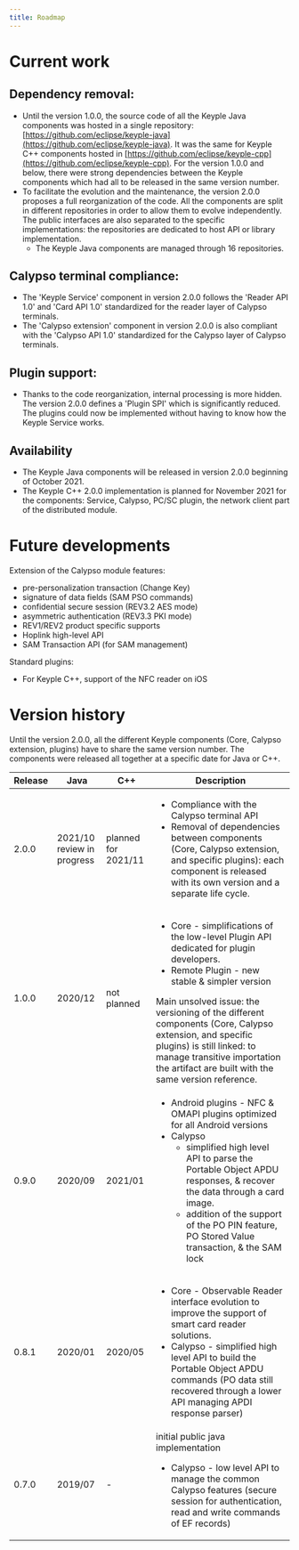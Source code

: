 ```yaml
---
title: Roadmap
---
```


# Current work
## Dependency removal:

 - Until the version 1.0.0, the source code of all the Keyple Java components was hosted in a single repository: [https://github.com/eclipse/keyple-java](https://github.com/eclipse/keyple-java). It was the same for Keyple C++ components hosted in [https://github.com/eclipse/keyple-cpp](https://github.com/eclipse/keyple-cpp). For the version 1.0.0 and below, there were strong dependencies between the Keyple components which had all to be released in the same version number.
 - To facilitate the evolution and the maintenance, the version 2.0.0 proposes a full reorganization of the code. All the components are split in different repositories in order to allow them to evolve independently. The public interfaces are also separated to the specific implementations: the repositories are dedicated to host API or library implementation.
   - The Keyple Java components are managed through 16 repositories. 

## Calypso terminal compliance:

 - The 'Keyple Service' component in version 2.0.0 follows the 'Reader API 1.0' and 'Card API 1.0' standardized for the reader layer of Calypso terminals.
 - The 'Calypso extension' component in version 2.0.0 is also compliant with the 'Calypso API 1.0' standardized for the Calypso layer of Calypso terminals.

## Plugin support:

 - Thanks to the code reorganization, internal processing is more hidden. The version 2.0.0 defines a 'Plugin SPI' which is significantly reduced. The plugins could now be implemented without having to know how the Keyple Service works.

## Availability

 - The Keyple Java components will be released in version 2.0.0 beginning of October 2021.
 - The Keyple C++ 2.0.0 implementation is planned for November 2021 for the components: Service, Calypso, PC/SC plugin, the network client part of the distributed module.

# Future developments
Extension of the Calypso module features:

 - pre-personalization transaction (Change Key)
 - signature of data fields (SAM PSO commands)
 - confidential secure session (REV3.2 AES mode)
 - asymmetric authentication (REV3.3 PKI mode)
 - REV1/REV2 product specific supports
 - Hoplink high-level API
 - SAM Transaction API (for SAM management)

Standard plugins:

 - For Keyple C++, support of the NFC reader on iOS

# Version history
Until the version 2.0.0, all the different Keyple components (Core, Calypso extension, plugins) have to share the same version number. The components were released all together at a specific date for Java or C++.

<table>
<thead>
  <tr>
    <th>Release</th>
    <th>Java</th>
    <th>C++</th>
    <th>Description</th>
  </tr>
</thead>
<tbody>
  <tr>
    <td>2.0.0</td>
    <td>2021/10<br>review in progress</td>
    <td>planned for 2021/11</td>
    <td><ul><li>Compliance with the Calypso terminal API</li><li>Removal of dependencies between components (Core, Calypso extension, and specific plugins): each component is released with its own version and a separate life cycle.</li></ul></td>
  </tr>
  <tr>
    <td>1.0.0</td>
    <td>2020/12</td>
    <td>not planned</td>
    <td><ul><li>Core - simplifications of the low-level Plugin API dedicated for plugin developers.</li><li>Remote Plugin - new stable &amp; simpler version</li></ul>Main unsolved issue: the versioning of the different components (Core, Calypso extension, and specific plugins) is still linked: to manage transitive importation the artifact are built with the same version reference.</td>
  </tr>
  <tr>
    <td>0.9.0</td>
    <td>2020/09</td>
    <td>2021/01</td>
    <td><ul><li>Android plugins - NFC &amp; OMAPI plugins optimized for all Android versions</li><li>Calypso<ul><li>simplified high level API to parse the Portable Object APDU responses, &amp; recover the data through a card image.</li><li>addition of the support of the PO PIN feature, PO Stored Value transaction, &amp; the SAM lock</li></ul></li></ul></td>
  </tr>
  <tr>
    <td>0.8.1</td>
    <td>2020/01</td>
    <td>2020/05</td>
    <td><ul><li>Core - Observable Reader interface evolution to improve the support of smart card reader solutions.</li><li>Calypso - simplified high level API to build the Portable Object APDU commands (PO data still recovered through a lower API managing APDI response parser)</li></ul></td>
  </tr>
  <tr>
    <td>0.7.0</td>
    <td>2019/07</td>
    <td>-</td>
    <td>initial public java implementation<ul><li>Calypso - low level API to manage the common Calypso features (secure session for authentication, read and write commands of EF records)</li></ul></td>
  </tr>
</tbody>
</table>
